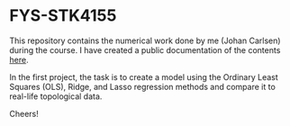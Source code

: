 # FYS-STK4155
This repository contains the numerical work done by me (Johan Carlsen)
during the course. I have created a public documentation of the 
contents [here](https://johancarlsen.github.io/fys-stk4155/html/index.html#).

In the first project, the task is to create a model using the Ordinary
Least Squares (OLS), Ridge, and Lasso regression methods and compare it
to real-life topological data.

Cheers!
